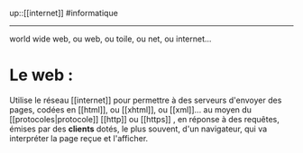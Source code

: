 up::[[internet]]
#informatique

----
world wide web, ou web, ou toile, ou net, ou internet...

# Le web :
Utilise le réseau [[internet]] pour permettre à des serveurs d'envoyer des pages, codées en [[html]], ou [[xhtml]], ou [[xml]]...
au moyen du [[protocoles|protocole]] [[http]] ou [[https]] , en réponse à des requêtes, émises par des **clients** dotés, le plus souvent, d'un navigateur, qui va interpréter la page reçue et l'afficher.

